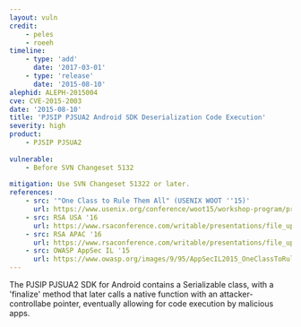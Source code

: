 ```yaml
---
layout: vuln
credit: 
    - peles
    - roeeh
timeline:
    - type: 'add'
      date: '2017-03-01'
    - type: 'release'
      date: '2015-08-10' 
alephid: ALEPH-2015004
cve: CVE-2015-2003
date: '2015-08-10'
title: 'PJSIP PJSUA2 Android SDK Deserialization Code Execution'
severity: high
product:
    - PJSIP PJSUA2
    
vulnerable:
    - Before SVN Changeset 5132
    
mitigation: Use SVN Changeset 51322 or later.
references:
    - src: '"One Class to Rule Them All" (USENIX WOOT ''15)'
      url: https://www.usenix.org/conference/woot15/workshop-program/presentation/peles
    - src: RSA USA '16 
      url: https://www.rsaconference.com/writable/presentations/file_upload/mbs-f03-android-serialization-vulnerabilities-revisited.pdf
    - src: RSA APAC '16 
      url: https://www.rsaconference.com/writable/presentations/file_upload/cmi1-r02_android_serialization_vulnerabilities_is_your_device_or_app_still_vuln_final.pdf
    - src: OWASP AppSec IL '15
      url: https://www.owasp.org/images/9/95/AppSecIL2015_OneClassToRuleThemAll_RoeeHay.pdf
---
```

The PJSIP PJSUA2 SDK for Android contains a Serializable class, with a 'finalize' method that later calls a native function with an attacker-controllabe pointer, eventually allowing for code execution by malicious apps.
